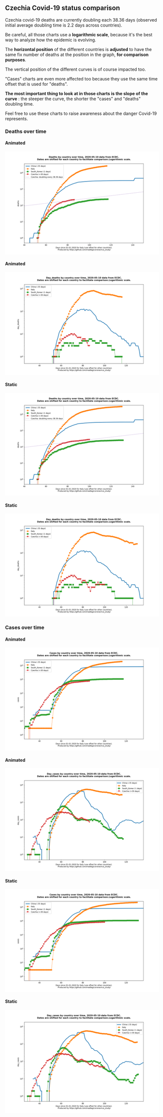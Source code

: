 ## Czechia Covid-19 status comparison 

Czechia covid-19 deaths are currently doubling each 38.36 days (observed initial average doubling time is 2.2 days across countries).



Be careful, all those charts use a **logarithmic scale**, because it's the best way to analyze how the epidemic is evolving.
 
The **horizontal position** of the different countries is **adjusted** to have the same fix number of deaths at the position in the graph, **for comparison purposes**.

The vertical position of the different curves is of course impacted too.

"Cases" charts are even more affected too because they use the same time offset that is used for "deaths".

**The most important thing to look at in those charts is the slope of the curve** : the steeper the curve, the shorter the "cases" and "deaths" doubling time.

Feel free to use these charts to raise awareness about the danger Covid-19 represents. 


 
### Deaths over time
 
#### Animated
![Czechia covid-19 deaths animated chart](https://raw.githubusercontent.com/madlag/coronavirus_study/master/notebooks/graphs/2020-05-10/countries/Czechia/2020-05-10_Czechia_deaths.gif "Czechia covid-19 deaths animated chart")   
 
#### Animated
![Czechia covid-19 daily deaths animated chart](https://raw.githubusercontent.com/madlag/coronavirus_study/master/notebooks/graphs/2020-05-10/countries/Czechia/2020-05-10_Czechia_day_deaths.gif "Czechia covid-19 day_deaths animated chart")   
 
#### Static
![Czechia covid-19 deaths static chart](https://raw.githubusercontent.com/madlag/coronavirus_study/master/notebooks/graphs/2020-05-10/countries/Czechia/2020-05-10_Czechia_deaths.png "Czechia covid-19 deaths static chart")   
 
#### Static
![Czechia covid-19 daily deaths static chart](https://raw.githubusercontent.com/madlag/coronavirus_study/master/notebooks/graphs/2020-05-10/countries/Czechia/2020-05-10_Czechia_day_deaths.png "Czechia covid-19 day_deaths static chart")   

 
### Cases over time
 
#### Animated
![Czechia covid-19 cases animated chart](https://raw.githubusercontent.com/madlag/coronavirus_study/master/notebooks/graphs/2020-05-10/countries/Czechia/2020-05-10_Czechia_cases.gif "Czechia covid-19 cases animated chart")   
 
#### Animated
![Czechia covid-19 daily cases animated chart](https://raw.githubusercontent.com/madlag/coronavirus_study/master/notebooks/graphs/2020-05-10/countries/Czechia/2020-05-10_Czechia_day_cases.gif "Czechia covid-19 day_cases animated chart")   
 
#### Static
![Czechia covid-19 cases static chart](https://raw.githubusercontent.com/madlag/coronavirus_study/master/notebooks/graphs/2020-05-10/countries/Czechia/2020-05-10_Czechia_cases.png "Czechia covid-19 cases static chart")   
 
#### Static
![Czechia covid-19 daily cases static chart](https://raw.githubusercontent.com/madlag/coronavirus_study/master/notebooks/graphs/2020-05-10/countries/Czechia/2020-05-10_Czechia_day_cases.png "Czechia covid-19 day_cases static chart")   

